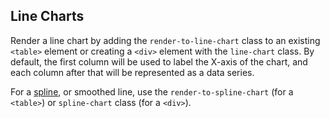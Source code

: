 Line Charts
-----------

Render a line chart by adding the `render-to-line-chart` class to an existing `<table>` element or
creating a `<div>` element with the `line-chart` class. By default, the first column will be used to
label the X-axis of the chart, and each column after that will be represented as a data series.

For a [spline](http://en.wikipedia.org/wiki/Spline_%28mathematics%29), or smoothed line, use the
`render-to-spline-chart` (for a `<table>`) or `spline-chart` class (for a `<div>`).
